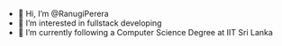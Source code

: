 - 👋 Hi, I’m @RanugiPerera
- 👀 I’m interested in fullstack developing
- 🌱 I’m currently following a Computer Science Degree at IIT Sri Lanka

  

<!---
RanugiPerera/RanugiPerera is a ✨ special ✨ repository because its `README.md` (this file) appears on your GitHub profile.
You can click the Preview link to take a look at your changes.
--->
